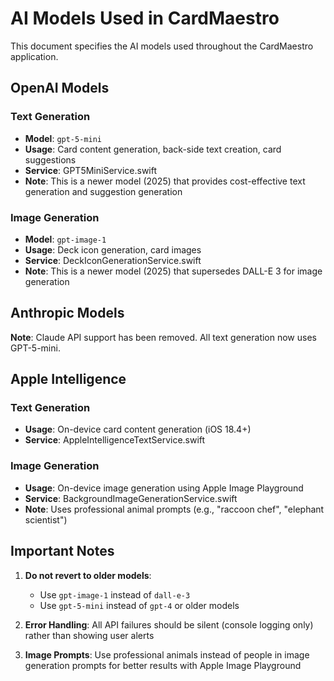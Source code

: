 # AI Models Used in CardMaestro

This document specifies the AI models used throughout the CardMaestro application.

## OpenAI Models

### Text Generation
- **Model**: `gpt-5-mini`
- **Usage**: Card content generation, back-side text creation, card suggestions
- **Service**: GPT5MiniService.swift
- **Note**: This is a newer model (2025) that provides cost-effective text generation and suggestion generation

### Image Generation
- **Model**: `gpt-image-1` 
- **Usage**: Deck icon generation, card images
- **Service**: DeckIconGenerationService.swift
- **Note**: This is a newer model (2025) that supersedes DALL-E 3 for image generation

## Anthropic Models

**Note**: Claude API support has been removed. All text generation now uses GPT-5-mini.

## Apple Intelligence

### Text Generation
- **Usage**: On-device card content generation (iOS 18.4+)
- **Service**: AppleIntelligenceTextService.swift

### Image Generation
- **Usage**: On-device image generation using Apple Image Playground
- **Service**: BackgroundImageGenerationService.swift
- **Note**: Uses professional animal prompts (e.g., "raccoon chef", "elephant scientist")

## Important Notes

1. **Do not revert to older models**: 
   - Use `gpt-image-1` instead of `dall-e-3`
   - Use `gpt-5-mini` instead of `gpt-4` or older models

2. **Error Handling**: All API failures should be silent (console logging only) rather than showing user alerts

3. **Image Prompts**: Use professional animals instead of people in image generation prompts for better results with Apple Image Playground